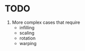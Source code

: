

# TODO
1. More complex cases that require
    - infilling
    - scaling
    - rotation
    - warping